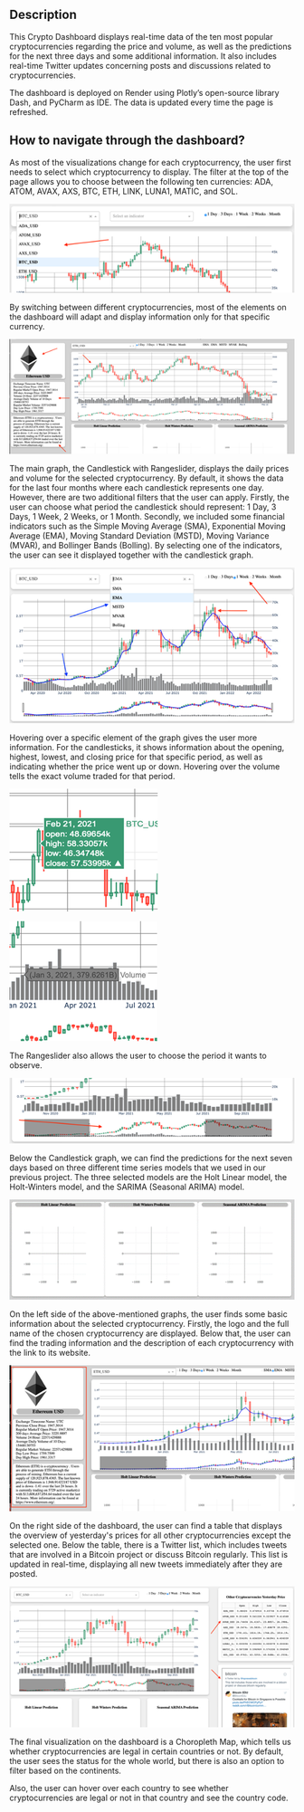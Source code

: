 ## Description

This Crypto Dashboard displays real-time data of the ten most popular cryptocurrencies regarding the price and volume, as well as the predictions for the next three days and some additional information. It also includes real-time Twitter updates concerning posts and discussions related to cryptocurrencies. 

The dashboard is deployed on Render using Plotly’s open-source library Dash, and PyCharm as IDE. The data is updated every time the page is refreshed. 

## How to navigate through the dashboard? 

As most of the visualizations change for each cryptocurrency, the user first needs to select which cryptocurrency to display. The filter at the top of the page allows you to choose between the following ten currencies: ADA, ATOM, AVAX, AXS, BTC, ETH, LINK, LUNA1, MATIC, and SOL.

![Alt text](https://github.com/TJZLiu/Business-Case-5-Cryptocurrency-Dashboard/blob/main/readme_img/1.png?raw=true "Optional Title")

By switching between different cryptocurrencies, most of the elements on the dashboard will adapt and display information only for that specific currency. 

![Alt text](https://github.com/TJZLiu/Business-Case-5-Cryptocurrency-Dashboard/blob/main/readme_img/2.png?raw=true "Optional Title")

The main graph, the Candlestick with Rangeslider, displays the daily prices and volume for the selected cryptocurrency. By default, it shows the data for the last four months where each candlestick represents one day. However, there are two additional filters that the user can apply. Firstly, the user can choose what period the candlestick should represent: 1 Day, 3 Days, 1 Week, 2 Weeks, or 1 Month. Secondly, we included some financial indicators such as the Simple Moving Average (SMA), Exponential Moving Average (EMA), Moving Standard Deviation (MSTD), Moving Variance (MVAR), and Bollinger Bands (Bolling). By selecting one of the indicators, the user can see it displayed together with the candlestick graph.

![Alt text](https://github.com/TJZLiu/Business-Case-5-Cryptocurrency-Dashboard/blob/main/readme_img/3.png?raw=true "Optional Title")

Hovering over a specific element of the graph gives the user more information. For the candlesticks, it shows information about the opening, highest, lowest, and closing price for that specific period, as well as indicating whether the price went up or down. Hovering over the volume tells the exact volume traded for that period. 

![Alt text](https://github.com/TJZLiu/Business-Case-5-Cryptocurrency-Dashboard/blob/main/readme_img/4.png?raw=true "Optional Title")

![Alt text](https://github.com/TJZLiu/Business-Case-5-Cryptocurrency-Dashboard/blob/main/readme_img/5.png?raw=true "Optional Title")

The Rangeslider also allows the user to choose the period it wants to observe. 

![Alt text](https://github.com/TJZLiu/Business-Case-5-Cryptocurrency-Dashboard/blob/main/readme_img/6.png?raw=true "Optional Title")

Below the Candlestick graph, we can find the predictions for the next seven days based on three different time series models that we used in our previous project. The three selected models are the Holt Linear model, the Holt-Winters model, and the SARIMA (Seasonal ARIMA) model. 

![Alt text](https://github.com/TJZLiu/Business-Case-5-Cryptocurrency-Dashboard/blob/main/readme_img/7.png?raw=true "Optional Title")

On the left side of the above-mentioned graphs, the user finds some basic information about the selected cryptocurrency. Firstly, the logo and the full name of the chosen cryptocurrency are displayed. Below that, the user can find the trading information and the description of each cryptocurrency with the link to its website. 

![Alt text](https://github.com/TJZLiu/Business-Case-5-Cryptocurrency-Dashboard/blob/main/readme_img/8.png?raw=true "Optional Title")

On the right side of the dashboard, the user can find a table that displays the overview of yesterday's prices for all other cryptocurrencies except the selected one. Below the table, there is a Twitter list, which includes tweets that are involved in a Bitcoin project or discuss Bitcoin regularly. This list is updated in real-time, displaying all new tweets immediately after they are posted. 

![Alt text](https://github.com/TJZLiu/Business-Case-5-Cryptocurrency-Dashboard/blob/main/readme_img/9.png?raw=true "Optional Title")

The final visualization on the dashboard is a Choropleth Map, which tells us whether cryptocurrencies are legal in certain countries or not. By default, the user sees the status for the whole world, but there is also an option to filter based on the continents. 

Also, the user can hover over each country to see whether cryptocurrencies are legal or not in that country and see the country code. 
